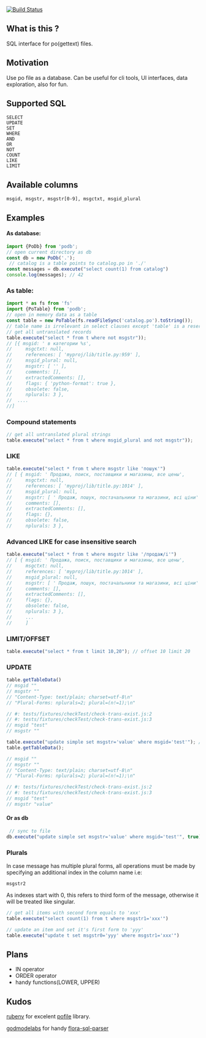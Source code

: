 [![Build Status](https://travis-ci.com/vharitonsky/podb.svg?branch=master)](https://travis-ci.com/vharitonsky/podb)

## What is this ?
SQL interface for po(gettext) files.

## Motivation
Use po file as a database. Can be useful for cli tools, UI interfaces, data exploration, also for fun.

## Supported SQL
```
SELECT
UPDATE
SET
WHERE
AND
OR
NOT
COUNT
LIKE
LIMIT
```

## Available columns

`msgid, msgstr, msgstr[0-9], msgctxt, msgid_plural`

## Examples

#### As database:
```js
import {PoDb} from 'podb';
// open current directory as db
const db = new PoDb('.'); 
 // catalog is a table points to catalog.po in './'
const messages = db.execute("select count(1) from catalog")
console.log(messages); // 42
```
### As table:

```js
import * as fs from 'fs'
import {PoTable} from 'podb';
// open in memory data as a table
const table = new PoTable(fs.readFileSync('catalog.po').toString()); 
// table name is irrelevant in select clauses except 'table' is a reserved word
// get all untranslated records
table.execute("select * from t where not msgstr")); 
// [{ msgid: ' в категории %s',
//     msgctxt: null,
//     references: [ 'myproj/lib/title.py:959' ],
//     msgid_plural: null,
//     msgstr: [ '' ],
//     comments: [],
//     extractedComments: [],
//     flags: { 'python-format': true },
//     obsolete: false,
//     nplurals: 3 },
//  ....
//]
```

### Compound statements

```js
// get all untranslated plural strings
table.execute("select * from t where msgid_plural and not msgstr")); 
```

### LIKE

```js
table.execute("select * from t where msgstr like 'пошук'")
// [ { msgid: ' Продажа, поиск, поставщики и магазины, все цены',
//     msgctxt: null,
//     references: [ 'myproj/lib/title.py:1014' ],
//     msgid_plural: null,
//     msgstr: [ ' Продаж, пошук, постачальники та магазини, всі ціни' ],
//     comments: [],
//     extractedComments: [],
//     flags: {},
//     obsolete: false,
//     nplurals: 3 },
```

### Advanced LIKE for case insensitive search

```js
table.execute("select * from t where msgstr like '/продаж/i'")
// [ { msgid: ' Продажа, поиск, поставщики и магазины, все цены',
//     msgctxt: null,
//     references: [ 'myproj/lib/title.py:1014' ],
//     msgid_plural: null,
//     msgstr: [ ' Продаж, пошук, постачальники та магазини, всі ціни' ],
//     comments: [],
//     extractedComments: [],
//     flags: {},
//     obsolete: false,
//     nplurals: 3 },
//     ...
//     ]
```

### LIMIT/OFFSET

```js
table.execute("select * from t limit 10,20"); // offset 10 limit 20
```


### UPDATE

```js
table.getTableData()
// msgid ""
// msgstr ""
// "Content-Type: text/plain; charset=utf-8\n"
// "Plural-Forms: nplurals=2; plural=(n!=1);\n"

// #: tests/fixtures/checkTest/check-trans-exist.js:2
// #: tests/fixtures/checkTest/check-trans-exist.js:3
// msgid "test"
// msgstr ""

table.execute("update simple set msgstr='value' where msgid='test'"); // 1
table.getTableData();

// msgid ""
// msgstr ""
// "Content-Type: text/plain; charset=utf-8\n"
// "Plural-Forms: nplurals=2; plural=(n!=1);\n"

// #: tests/fixtures/checkTest/check-trans-exist.js:2
// #: tests/fixtures/checkTest/check-trans-exist.js:3
// msgid "test"
// msgstr "value"
```

#### Or as db

```js
 // sync to file
db.execute("update simple set msgstr='value' where msgid='test'", true);
```

### Plurals

In case message has multiple plural forms, all operations must be
made by specifying an additional index in the column name i.e:

`msgstr2`

As indexes start with 0,  this refers to third form of the message, otherwise it will be treated like singular.

```js
// get all items with second form equals to 'xxx'
table.execute("select count(1) from t where msgstr1='xxx'")

// update an item and set it's first form to 'yyy'
table.execute("update t set msgstr0='yyy' where msgstr1='xxx'")
```

## Plans
- IN operator
- ORDER operator
- handy functions(LOWER, UPPER)


## Kudos

[rubenv](https://github.com/rubenv) for excelent [pofile](https://github.com/rubenv/pofile) library.

[godmodelabs](https://github.com/godmodelabs) for handy [flora-sql-parser](https://github.com/godmodelabs/flora-sql-parser)
